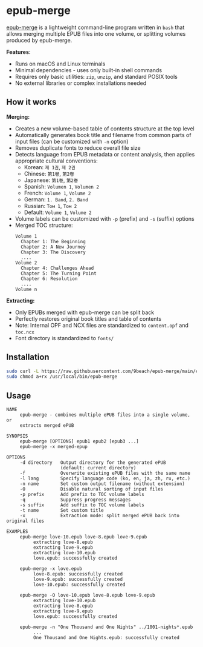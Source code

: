 # epub-merge

[epub-merge](https://github.com/9beach/epub-merge) is a lightweight command-line program written in `bash` that allows merging multiple EPUB files into one volume, or splitting volumes produced by epub-merge.

**Features:**
- Runs on macOS and Linux terminals
- Minimal dependencies - uses only built-in shell commands
- Requires only basic utilities: `zip`, `unzip`, and standard POSIX tools
- No external libraries or complex installations needed

## How it works

**Merging:**
- Creates a new volume-based table of contents structure at the top level
- Automatically generates book title and filename from common parts of input files (can be customized with `-n` option)
- Removes duplicate fonts to reduce overall file size
- Detects language from EPUB metadata or content analysis, then applies appropriate cultural conventions:
  - Korean: `제 1권`, `제 2권`
  - Chinese: `第1卷`, `第2卷`
  - Japanese: `第1巻`, `第2巻`
  - Spanish: `Volumen 1`, `Volumen 2`
  - French: `Volume 1`, `Volume 2`
  - German: `1. Band`, `2. Band`
  - Russian: `Том 1`, `Том 2`
  - Default: `Volume 1`, `Volume 2`
- Volume labels can be customized with `-p` (prefix) and `-s` (suffix) options
- Merged TOC structure:
  ```
  Volume 1
    Chapter 1: The Beginning
    Chapter 2: A New Journey
    Chapter 3: The Discovery
    ....
  Volume 2
    Chapter 4: Challenges Ahead
    Chapter 5: The Turning Point
    Chapter 6: Resolution
    ....
  Volume n
  ```

**Extracting:**
- Only EPUBs merged with epub-merge can be split back
- Perfectly restores original book titles and table of contents
- Note: Internal OPF and NCX files are standardized to `content.opf` and `toc.ncx`
- Font directory is standardized to `fonts/`

## Installation

```bash
sudo curl -L https://raw.githubusercontent.com/9beach/epub-merge/main/epub-merge -o /usr/local/bin/epub-merge
sudo chmod a+rx /usr/local/bin/epub-merge
```

## Usage

```
NAME
     epub-merge - combines multiple ePUB files into a single volume, or
     extracts merged ePUB

SYNOPSIS
     epub-merge [OPTIONS] epub1 epub2 [epub3 ...]
     epub-merge -x merged-epup

OPTIONS
     -d directory   Output directory for the generated ePUB 
                    (default: current directory)
     -f             Overwrite existing ePUB files with the same name
     -l lang        Specify language code (ko, en, ja, zh, ru, etc.)
     -n name        Set custom output filename (without extension)
     -O             Disable natural sorting of input files
     -p prefix      Add prefix to TOC volume labels
     -q             Suppress progress messages
     -s suffix      Add suffix to TOC volume labels
     -t name        Set custom title
     -x             Extraction mode: split merged ePUB back into original files

EXAMPLES
     epub-merge love-10.epub love-8.epub love-9.epub
          extracting love-8.epub
          extracting love-9.epub
          extracting love-10.epub
          love.epub: successfully created

     epub-merge -x love.epub
          love-8.epub: successfully created
          love-9.epub: successfully created
          love-10.epub: successfully created

     epub-merge -O love-10.epub love-8.epub love-9.epub
          extracting love-10.epub
          extracting love-8.epub
          extracting love-9.epub
          love.epub: successfully created

     epub-merge -n "One Thousand and One Nights" ../1001-nights*.epub
          ...
          One Thousand and One Nights.epub: successfully created
```
